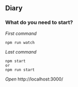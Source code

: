 ## Diary

### What do you need to start?
*First command*
```
npm run watch
```
*Last command*
```
npm start
or
npm run start
```
*Open*
http://localhost:3000/
